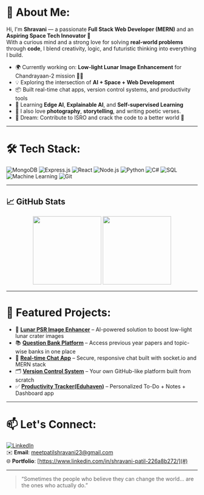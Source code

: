 # 💫 About Me:
Hi, I'm **Shravani** — a passionate **Full Stack Web Developer (MERN)** and an **Aspiring Space Tech Innovator 🚀** <br>
With a curious mind and a strong love for solving **real-world problems** through **code**, I blend creativity, logic, and futuristic thinking into everything I build.

- 🌍 Currently working on: **Low-light Lunar Image Enhancement** for Chandrayaan-2 mission 🚀🌑  
- 💡 Exploring the intersection of **AI + Space + Web Development**  
- 📦 Built real-time chat apps, version control systems, and productivity tools  
- 🧠 Learning **Edge AI**, **Explainable AI**, and **Self-supervised Learning**  
- 📸 I also love **photography**, **storytelling**, and writing poetic verses.  
- 🔭 Dream: Contribute to ISRO and crack the code to a better world 💙  

---

# 🛠️ Tech Stack:
![MongoDB](https://img.shields.io/badge/MongoDB-4EA94B?style=for-the-badge&logo=mongodb&logoColor=white)
![Express.js](https://img.shields.io/badge/Express.js-000000?style=for-the-badge&logo=express&logoColor=white)
![React](https://img.shields.io/badge/React-61DAFB?style=for-the-badge&logo=react&logoColor=black)
![Node.js](https://img.shields.io/badge/Node.js-339933?style=for-the-badge&logo=nodedotjs&logoColor=white)
![Python](https://img.shields.io/badge/Python-FFD43B?style=for-the-badge&logo=python&logoColor=blue)
![C#](https://img.shields.io/badge/C%23-512BD4?style=for-the-badge&logo=csharp&logoColor=white)
![SQL](https://img.shields.io/badge/SQL-4479A1?style=for-the-badge&logo=postgresql&logoColor=white)
![Machine Learning](https://img.shields.io/badge/Machine%20Learning-FF6F00?style=for-the-badge&logo=tensorflow&logoColor=white)
![Git](https://img.shields.io/badge/Git-F05032?style=for-the-badge&logo=git&logoColor=white)

---

## 📈 GitHub Stats

<p align="center">
  <img src="https://github-readme-stats.vercel.app/api?username=CodeWithShravani23&show_icons=true&theme=radical" height="180" />
  <img src="https://github-readme-stats.vercel.app/api/top-langs/?username=CodeWithShravani23&layout=compact&theme=radical" height="180" />
</p>

---

# 🔭 Featured Projects:
- 🚀 **[Lunar PSR Image Enhancer](#)** – AI-powered solution to boost low-light lunar crater images  
- 📚 **[Question Bank Platform](#)** – Access previous year papers and topic-wise banks in one place  
- 💬 **[Real-time Chat App](#)** – Secure, responsive chat built with socket.io and MERN stack  
- 🗂️ **[Version Control System](#)** – Your own GitHub-like platform built from scratch  
- ✅ **[Productivity Tracker(Eduhaven)](#)** – Personalized To-Do + Notes + Dashboard app

---

# 📫 Let's Connect:
[![LinkedIn](https://img.shields.io/badge/LinkedIn-0077B5?style=flat-square&logo=linkedin&logoColor=white)](https://linkedin.com/in/your-link)  
✉️ **Email**: meetpatilshravani23@gmail.com  
🌐 **Portfolio**: [https://www.linkedin.com/in/shravani-patil-226a8b272/](#)

---

> “Sometimes the people who believe they can change the world… are the ones who actually do.”





